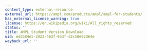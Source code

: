 ```yaml
---
content_type: external-resource
external_url: https://ampl.com/products/ampl/ampl-for-students/
has_external_license_warning: true
license: https://en.wikipedia.org/wiki/All_rights_reserved
status: ''
title: AMPL Student Version Download
uid: ed3b84e5-2023-463f-9b3f-d2c50e92364e
wayback_url: ''
---
```

